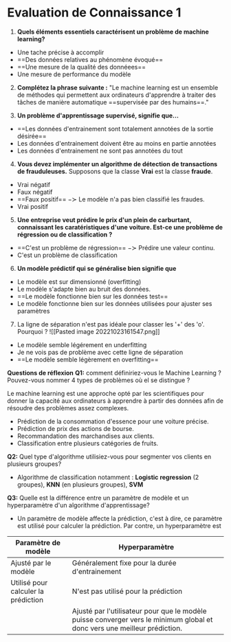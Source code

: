 # Evaluation de Connaissance 1

1. **Quels éléments essentiels caractérisent un problème de machine learning?**
- Une tache précise à accomplir
- ==Des données relatives au phénomène évoqué==
- ==Une mesure de la qualité des donnéees==
- Une mesure de performance du modèle

2. **Complétez la phrase suivante :**
"Le machine learning est un ensemble de méthodes qui permettent aux ordinateurs d'apprendre à traiter des tâches de manière automatique ==supervisée par des humains==."

3. **Un problème d'apprentissage supervisé, signifie que...**
- ==Les données d'entrainement sont totalement annotées de la sortie désirée==
- Les données d'entrainement doivent être au moins en partie annotées
- Les données d'entrainement ne sont pas annotées du tout

4. **Vous devez implémenter un algorithme de détection de transactions de frauduleuses.**
Supposons que la classe **Vrai** est la classe **fraude**.
- Vrai négatif 
- Faux négatif
- ==Faux positif== −≻ Le modèle n'a pas bien classifié les fraudes. 
- Vrai positif

5. **Une entreprise veut prédire le prix d'un plein de carburtant, connaissant les caratéristiques d'une voiture. Est-ce une problème de régression ou de classification ?**
- ==C'est un problème de régression== −≻ Prédire une valeur continu.
- C'est un problème de classification

6. **Un modèle prédictif qui se généralise bien signifie que**
- Le modèle est sur dimensionné (overfitting)
- Le modèle s'adapte bien au bruit des données.
- ==Le modèle fonctionne bien sur les données test==
- Le modèle fonctionne bien sur les données utilisées pour ajuster ses paramètres

7. La ligne de séparation n'est pas idéale pour classer les '+' des 'o'. Pourquoi ?
![[Pasted image 20221023161547.png]]
- Le modèle semble légérement en underfitting
- Je ne vois pas de problème avec cette ligne de séparation
- ==Le modèle semble légèrement en overfitting==

**Questions de réflexion**
**Q1:** comment définiriez-vous le Machine Learning ?
Pouvez-vous nommer 4 types de problèmes où el se distingue ?

Le machine learning est une approche opté par les scientifiques pour donner la capacité aux ordinateurs à apprendre à partir des données afin de résoudre des problèmes assez complexes.
- Prédiction de la consommation d'essence pour une voiture précise.
- Prédiction de prix des actions de bourse.
- Recommandation des marchandises aux clients.
- Classification entre plusieurs catégories de fruits.

**Q2:** Quel type d'algorithme utilisiez-vous pour segmenter vos clients en plusieurs groupes?
- Algorithme de classification notamment : **Logistic regression** (2 groupes), **KNN** (en plusieurs groupes), **SVM**

**Q3:** Quelle est la différence entre un paramètre de modèle et un hyperparamètre d'un algorithme d'apprentissage?
- Un paramètre de modèle affecte la prédiction, c'est à dire, ce paramètre est utilisé pour calculer la prédiction. Par contre, un hyperparamètre est 

|Paramètre de modèle | Hyperparamètre|
|--------------------|----------------|
|Ajusté par le modèle |Généralement fixe pour la durée d'entrainement|
|Utilisé pour calculer la prédiction |N'est pas utilisé pour la prédiction|
| | Ajusté par l'utilisateur pour que le modèle puisse converger vers le minimum global et donc vers une meilleur prédiction.|
